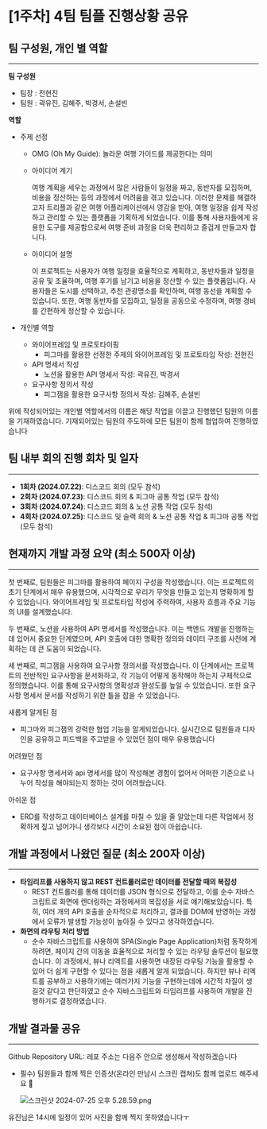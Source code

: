 # [1주차] 4팀 팀플 진행상황 공유

## 팀 구성원, 개인 별 역할

---

**팀 구성원**

- 팀장 : 전현진
- 팀원 : 곽유진, 김혜주, 박경서, 손설빈

**역할**

- 주제 선정
    - OMG (Oh My Guide): 놀라운 여행 가이드를 제공한다는 의미
    - 아이디어 계기

      여행 계획을 세우는 과정에서 많은 사람들이 일정을 짜고, 동반자를 모집하며, 비용을 정산하는 등의 과정에서 어려움을 겪고 있습니다. 이러한 문제를 해결하고자 트리플과 같은 여행 어플리케이션에서 영감을 받아, 여행 일정을 쉽게 작성하고 관리할 수 있는 플랫폼을 기획하게 되었습니다. 이를 통해 사용자들에게 유용한 도구를 제공함으로써 여행 준비 과정을 더욱 편리하고 즐겁게 만들고자 합니다.

    - 아이디어 설명

      이 프로젝트는 사용자가 여행 일정을 효율적으로 계획하고, 동반자들과 일정을 공유 및 조율하며, 여행 후기를 남기고 비용을 정산할 수 있는 플랫폼입니다. 사용자들은 도시를 선택하고, 추천 관광명소를 확인하며, 여행 동선을 계획할 수 있습니다. 또한, 여행 동반자를 모집하고, 일정을 공동으로 수정하며, 여행 경비를 간편하게 정산할 수 있습니다.


- 개인별 역할
    - 와이어프레임 및 프로토타이핑
        - 피그마를 활용한 선정한 주제의 와이어프레임 및 프로토타입 작성: 전현진
    - API 명세서 작성
        - 노션을 활용한 API 명세서 작성: 곽유진, 박경서
    - 요구사항 정의서 작성
        - 피그잼을 활용한 요구사항 정의서 작성: 김혜주, 손설빈

위에 작성되어있는 개인별 역할에서의 이름은 해당 작업을 이끌고 진행했던 팀원의 이름을 기재하였습니다. 기재되어있는 팀원의 주도하에 모든 팀원이 함께 협업하여 진행하였습니다

## 팀 내부 회의 진행 회차 및 일자

---

- **1회차 (2024.07.22)**: 디스코드 회의 (모두 참석)
- **2회차 (2024.07.23)**: 디스코드 회의 & 피그마 공통 작업 (모두 참석)
- **3회차 (2024.07.24)**: 디스코드 회의 & 노션 공통 작업 (모두 참석)
- **4회차 (2024.07.25)**: 디스코드 및 슬랙 회의 & 노션 공통 작업 & 피그마 공통 작업 (모두 참석)

## 현재까지 개발 과정 요약 (최소 500자 이상)

---

첫 번째로, 팀원들은 피그마를 활용하여 페이지 구성을 작성했습니다. 이는 프로젝트의 초기 단계에서 매우 유용했으며, 시각적으로 우리가 무엇을 만들고 있는지 명확하게 할 수 있었습니다. 와이어프레임 및 프로토타입 작성에 주력하여, 사용자 흐름과 주요 기능의 UI를 설계했습니다.

두 번째로, 노션을 사용하여 API 명세서를 작성했습니다. 이는 백엔드 개발을 진행하는 데 있어서 중요한 단계였으며, API 호출에 대한 명확한 정의와 데이터 구조를 사전에 계획하는 데 큰 도움이 되었습니다.

세 번째로, 피그잼을 사용하여 요구사항 정의서를 작성했습니다. 이 단계에서는 프로젝트의 전반적인 요구사항을 문서화하고, 각 기능이 어떻게 동작해야 하는지 구체적으로 정의했습니다. 이를 통해 요구사항의 명확성과 완성도를 높일 수 있었습니다. 또한 요구사항 명세서 문서를 작성하기 위한 틀을 잡을 수 있었습니다.

새롭게 알게된 점

- 피그마와 피그잼의 강력한 협업 기능을 알게되었습니다. 실시간으로 팀원들과 디자인을 공유하고 피드백을 주고받을 수 있었던 점이 매우 유용했습니다

어려웠던 점

- 요구사항 명세서와 api 명세서를 많이 작성해본 경험이 없어서 어떠한 기준으로 나누어 작성을 해야되는지 정하는 것이 어려웠습니다.

아쉬운 점

- ERD를 작성하고 데이터베이스 설계를 마칠 수 있을 줄 알았는데 다른 작업에서 정확하게 짚고 넘어가니 생각보다 시간이 소요된 점이 아쉽습니다.

## 개발 과정에서 나왔던 질문 (최소 200자 이상)

---

- **타임리프를 사용하지 않고 REST 컨트롤러로만 데이터를 전달할 때의 복잡성**
    - REST 컨트롤러를 통해 데이터를 JSON 형식으로 전달하고, 이를 순수 자바스크립트로 화면에 렌더링하는 과정에서의 복잡성을 서로 얘기해보았습니다. 특히, 여러 개의 API 호출을 순차적으로 처리하고, 결과를 DOM에 반영하는 과정에서 오류가 발생할 가능성이 높아질 수 있다고 생각하였습니다.
- **화면의 라우팅 처리 방법**
    - 순수 자바스크립트를 사용하여 SPA(Single Page Application)처럼 동작하게 하려면, 페이지 간의 이동을 효율적으로 처리할 수 있는 라우팅 솔루션이 필요했습니다. 이 과정에서, 뷰나 리액트를 사용하면 내장된 라우팅 기능을 활용할 수 있어 더 쉽게 구현할 수 있다는 점을 새롭게 알게 되었습니다. 하지만 뷰나 리엑트를 공부하고 사용하기에는 여러가지 기능을 구현하는데에 시간적 차질이 생길것 같다고 판단하였고 순수 자바스크립트와 타임리프를 사용하여 개발을 진행하기로 결정하였습니다.

## 개발 결과물 공유

---

Github Repository URL: 레포 주소는 다음주 안으로 생성해서 작성하겠습니다

- 필수) 팀원들과 함께 찍은 인증샷(온라인 만남시 스크린 캡쳐)도 함께 업로드 해주세요 🙂

  ![스크린샷 2024-07-25 오후 5.28.59.png](https://prod-files-secure.s3.us-west-2.amazonaws.com/c69962b0-3951-485b-b10a-5bb29576bba8/c2e192f6-98ea-41e6-98b2-1ca47f8f6ec2/%E1%84%89%E1%85%B3%E1%84%8F%E1%85%B3%E1%84%85%E1%85%B5%E1%86%AB%E1%84%89%E1%85%A3%E1%86%BA_2024-07-25_%E1%84%8B%E1%85%A9%E1%84%92%E1%85%AE_5.28.59.png)


유진님은 14시에 일정이 있어 사진을 함께 찍지 못하였습니다ㅜ